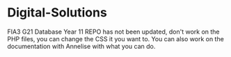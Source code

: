 # Digital-Solutions
FIA3 G21 Database Year 11
REPO has not been updated, don't work on the PHP files, you can change the CSS it you want to.
You can also work on the documentation with Annelise with what you can do.
